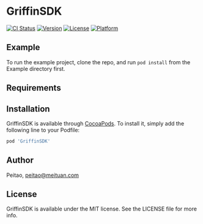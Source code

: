 # GriffinSDK

[![CI Status](http://img.shields.io/travis/Peitao/GriffinSDK.svg?style=flat)](https://travis-ci.org/Peitao/GriffinSDK)
[![Version](https://img.shields.io/cocoapods/v/GriffinSDK.svg?style=flat)](http://cocoapods.org/pods/GriffinSDK)
[![License](https://img.shields.io/cocoapods/l/GriffinSDK.svg?style=flat)](http://cocoapods.org/pods/GriffinSDK)
[![Platform](https://img.shields.io/cocoapods/p/GriffinSDK.svg?style=flat)](http://cocoapods.org/pods/GriffinSDK)

## Example

To run the example project, clone the repo, and run `pod install` from the Example directory first.

## Requirements

## Installation

GriffinSDK is available through [CocoaPods](http://cocoapods.org). To install
it, simply add the following line to your Podfile:

```ruby
pod 'GriffinSDK'
```

## Author

Peitao, peitao@meituan.com

## License

GriffinSDK is available under the MIT license. See the LICENSE file for more info.
